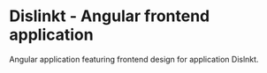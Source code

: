 # Dislinkt - Angular frontend application
Angular application featuring frontend design for application Dislnkt.
